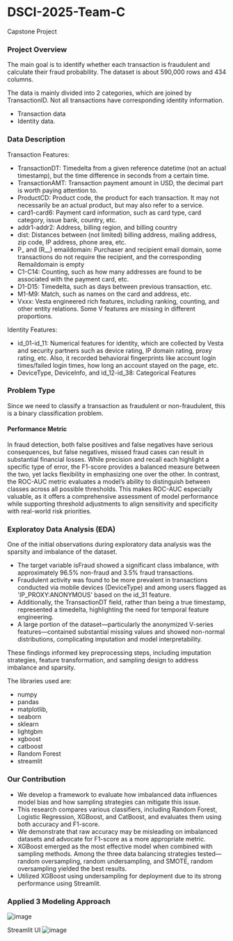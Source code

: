 # DSCI-2025-Team-C

Capstone Project

<h3>Project Overview</h3>

The main goal is to identify whether each transaction is fraudulent and calculate their fraud probability. The dataset is about 590,000 rows and 434 columns.

The data is mainly divided into 2 categories, which are joined by TransactionID. Not all transactions have corresponding identity information.

- Transaction data
- Identity data.

<h3>Data Description</h3>

Transaction Features:

- TransactionDT: Timedelta from a given reference datetime (not an actual timestamp), but the time difference in seconds from a certain time.
- TransactionAMT: Transaction payment amount in USD, the decimal part is worth paying attention to.
- ProductCD: Product code, the product for each transaction. It may not necessarily be an actual product, but may also refer to a service.
- card1-card6: Payment card information, such as card type, card category, issue bank, country, etc.
- addr1-addr2: Address, billing region, and billing country
- dist: Distances between (not limited) billing address, mailing address, zip code, IP address, phone area, etc.
- P_ and (R__) emaildomain: Purchaser and recipient email domain, some transactions do not require the recipient, and the corresponding Remaildomain is empty
- C1-C14: Counting, such as how many addresses are found to be associated with the payment card, etc.
- D1-D15: Timedelta, such as days between previous transaction, etc.
- M1-M9: Match, such as names on the card and address, etc.
- Vxxx: Vesta engineered rich features, including ranking, counting, and other entity relations. Some V features are missing in different proportions.

Identity Features:

- id_01-id_11: Numerical features for identity, which are collected by Vesta and security partners such as device rating, IP domain rating, proxy rating, etc. Also, it recorded behavioral fingerprints like account login times/failed login times, how long an account stayed on the page, etc.
- DeviceType, DeviceInfo, and id_12-id_38: Categorical Features

<h3>Problem Type</h3>
Since we need to classify a transaction as fraudulent or non-fraudulent, this is a binary classification problem.

<h4>Performance Metric</h4>
In fraud detection, both false positives and false negatives have serious consequences, but false negatives, missed fraud cases can result in substantial financial losses. While precision and recall each highlight a specific type of error, the F1-score provides a balanced measure between the two, yet lacks flexibility in emphasizing one over the other. In contrast, the ROC-AUC metric evaluates a model’s ability to distinguish between classes across all possible thresholds. This makes ROC-AUC especially valuable, as it offers a comprehensive assessment of model performance while supporting threshold adjustments to align sensitivity and specificity with real-world risk priorities.

<h3>Exploratoy Data Analysis (EDA)</h3>

One of the initial observations during exploratory data analysis was the sparsity and imbalance of the dataset. 
- The target variable isFraud showed a significant class imbalance, with approximately 96.5% non-fraud and 3.5% fraud transactions.
- Fraudulent activity was found to be more prevalent in transactions conducted via mobile devices (DeviceType) and among users flagged as 'IP_PROXY:ANONYMOUS' based on the id_31 feature.
- Additionally, the TransactionDT field, rather than being a true timestamp, represented a timedelta, highlighting the need for temporal feature engineering.
- A large portion of the dataset—particularly the anonymized V-series features—contained substantial missing values and showed non-normal distributions, complicating imputation and model interpretability.

These findings informed key preprocessing steps, including imputation strategies, feature transformation, and sampling design to address imbalance and sparsity.

The libraries used are:

- numpy
- pandas
- matplotlib,
- seaborn
- sklearn
- lightgbm
- xgboost
- catboost
- Random Forest
- streamlit

<h3>Our Contribution</h3>

- We develop a framework to evaluate how imbalanced data influences model bias and how sampling strategies can mitigate this issue.
- This research compares various classifiers, including Random Forest, Logistic Regression, XGBoost, and CatBoost, and evaluates them using both accuracy and F1-score.
- We demonstrate that raw accuracy may be misleading on imbalanced datasets and advocate for F1-score as a more appropriate metric.
- XGBoost emerged as the most effective model when combined with sampling methods. Among the three data balancing strategies tested—random oversampling, random undersampling, and SMOTE, random oversampling yielded the best results.
- Utilized XGBoost using undersampling for deployment due to its strong performance using Streamlit. 


<h3>Applied 3 Modeling Approach</h3>

![image](https://github.com/user-attachments/assets/0bba2749-4d88-41f4-9be9-b65ccfbdc68f)

Streamlit UI
![image](https://github.com/user-attachments/assets/ec43a2e1-9993-4fc6-85c4-30e0d3589662)




